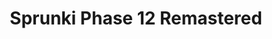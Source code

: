 ---
slug: sprunki-phase-12-remastered
title: Sprunki Phase 12 Remastered
description: "Sprunki Phase 12 Remastered is an exciting online game. Play for free directly in your browser!"
icon: /images/popular_mods/Sprunki Phase 12 Remastered.png
url: https://wowtbc.net/sprunkin/phase12-remastered/index.html
previewImage: /images/popular_mods/Sprunki Phase 12 Remastered.png
type: popular mods

# SEO配置
seo:
  title: "Sprunki Phase 12 Remastered - Play Free Online Game | Fun Browser Games"
  description: "Sprunki Phase 12 Remastered - Play this fun online game for free in your browser. No download required!"
  ogImage: "/images/popular_mods/Sprunki Phase 12 Remastered.png"
  keywords: "sprunki-phase-12-remastered, online game, browser game, free game, popular mods game, play online"

videoUrls:
  - https://www.youtube.com/embed/example1
  - https://www.youtube.com/embed/example2

whyPlay:
  title: "Why Play Sprunki Phase 12 Remastered?"
  items:
    - "Immersive Gameplay: Sprunki Phase 12 Remastered offers an engaging and immersive gaming experience that will keep you entertained for hours"
    - "Challenging Levels: Test your skills with increasingly difficult challenges and obstacles"
    - "Beautiful Graphics: Enjoy stunning visuals and smooth animations that bring the game world to life"
    - "Regular Updates: New content and features are added regularly to keep the game fresh and exciting"
    - "Free to Play: Experience all the fun without spending a penny"
    - "Community Features: Connect with other players, share strategies, and compete for high scores"
    - "Cross-Platform: Play on any device with a web browser, no downloads required"

features:
  title: "Key Features of Sprunki Phase 12 Remastered"
  image: "/images/popular_mods/Sprunki Phase 12 Remastered.png"
  items:
    - "Intuitive Controls: Easy to learn controls make Sprunki Phase 12 Remastered accessible for players of all skill levels"
    - "Multiple Game Modes: Enjoy various gameplay options that provide different challenges and experiences"
    - "Character Customization: Personalize your gaming experience with unique characters and items"
    - "Achievement System: Complete special tasks to earn rewards and recognition"
    - "Leaderboards: Compete with players worldwide and see who can achieve the highest scores"

characteristics:
  title: "Game Characteristics"
  image: "/images/popular_mods/Sprunki Phase 12 Remastered.png"
  items:
    - "Genre: Popular mods game with elements of strategy and skill"
    - "Difficulty: Suitable for both casual gamers and those seeking a challenge"
    - "Play Time: Quick sessions or extended gameplay, depending on your preference"
    - "Art Style: Vibrant and engaging visuals that enhance the gaming experience"
    - "Sound Design: Immersive audio that complements the gameplay perfectly"

info: "Sprunki Phase 12 Remastered is an exciting online game that offers players a unique and engaging gaming experience. With its intuitive controls, stunning visuals, and challenging gameplay, Sprunki Phase 12 Remastered provides hours of entertainment for players of all ages and skill levels. Whether you're looking for a quick gaming session during a break or an extended play session, Sprunki Phase 12 Remastered delivers an immersive experience that will keep you coming back for more. The game features multiple levels of increasing difficulty, ensuring that players are constantly challenged as they progress. With regular updates adding new content and features, Sprunki Phase 12 Remastered remains fresh and exciting, providing endless entertainment options for its growing community of players."

howToPlayIntro: "Welcome to Sprunki Phase 12 Remastered! This guide will walk you through the basics and help you master the game. Whether you're a beginner or looking to improve your skills, these tips and instructions will enhance your gaming experience."

howToPlaySteps:
  - title: "Getting Started"
    description: "Begin your Sprunki Phase 12 Remastered adventure by familiarizing yourself with the controls. Use your keyboard or mouse to navigate through the game interface. The tutorial will guide you through the basic mechanics and help you understand the objectives."
  - title: "Understanding the Objectives"
    description: "In Sprunki Phase 12 Remastered, your main goal is to progress through levels by completing specific objectives. Each level presents unique challenges that require different strategies and approaches."
  - title: "Mastering the Controls"
    description: "Practice using the controls to improve your precision and reaction time. Sprunki Phase 12 Remastered requires quick reflexes and strategic thinking to overcome obstacles and defeat opponents."
  - title: "Utilizing Power-ups"
    description: "Collect power-ups throughout the game to enhance your abilities and overcome difficult challenges. Each power-up offers unique advantages that can be crucial for success."
  - title: "Developing Strategies"
    description: "As you progress in Sprunki Phase 12 Remastered, develop effective strategies for different scenarios. Analyze patterns, anticipate challenges, and adapt your approach to maximize your performance."

faq:
  title: "Frequently Asked Questions about Sprunki Phase 12 Remastered"
  items:
    - question: "Is Sprunki Phase 12 Remastered free to play?"
      answer: "Yes, Sprunki Phase 12 Remastered is completely free to play directly in your web browser. No downloads or purchases are required to enjoy the full game experience."
    - question: "Can I play Sprunki Phase 12 Remastered on mobile devices?"
      answer: "Yes, Sprunki Phase 12 Remastered is optimized for both desktop and mobile play. You can enjoy the game on any device with a web browser and internet connection."
    - question: "Are there any in-game purchases?"
      answer: "While Sprunki Phase 12 Remastered is free to play, there may be optional in-game purchases available for cosmetic items or additional features that don't affect core gameplay."
    - question: "How often is Sprunki Phase 12 Remastered updated?"
      answer: "The developers regularly update Sprunki Phase 12 Remastered with new content, features, and improvements based on player feedback and game performance."
    - question: "Can I play Sprunki Phase 12 Remastered offline?"
      answer: "Currently, Sprunki Phase 12 Remastered requires an internet connection to play as it's a browser-based online game."
    - question: "Is Sprunki Phase 12 Remastered suitable for children?"
      answer: "Yes, Sprunki Phase 12 Remastered is designed to be family-friendly and suitable for players of all ages."
    - question: "How do I report bugs or issues?"
      answer: "If you encounter any problems while playing Sprunki Phase 12 Remastered, you can report them through the game's support page or contact the developers directly through their website."
    - question: "Still Have Questions?"
      answer: "If you have additional questions about Sprunki Phase 12 Remastered that aren't covered in this FAQ, please visit our support center or contact our customer service team for assistance."
---